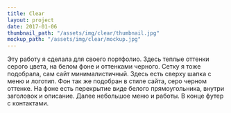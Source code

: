 ```yaml
---
title: Clear
layout: project
date: 2017-01-06
thumbnail_path: "/assets/img/clear/thumbnail.jpg"
mockup_path: "/assets/img/clear/mockup.jpg"
---
```


Эту работу я сделала для своего портфолио. Здесь теплые оттенки серого цвета, на белом фоне и оттенками черного. Сетку я тоже подобрала, сам сайт минималистичный. Здесь есть сверху шапка с меню и  логотип. Фон так же подобран в стиле сайта, серо черном оттенке. На фоне есть перекрытие  виде белого прямоугольника, внутри заголовок и описание. Далее небольшое меню и работы. В конце футер с контактами.
